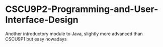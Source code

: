 # CSCU9P2-Programming-and-User-Interface-Design
Another introductory module to Java, slightly more advanced than CSCU9P1 but easy nowadays
